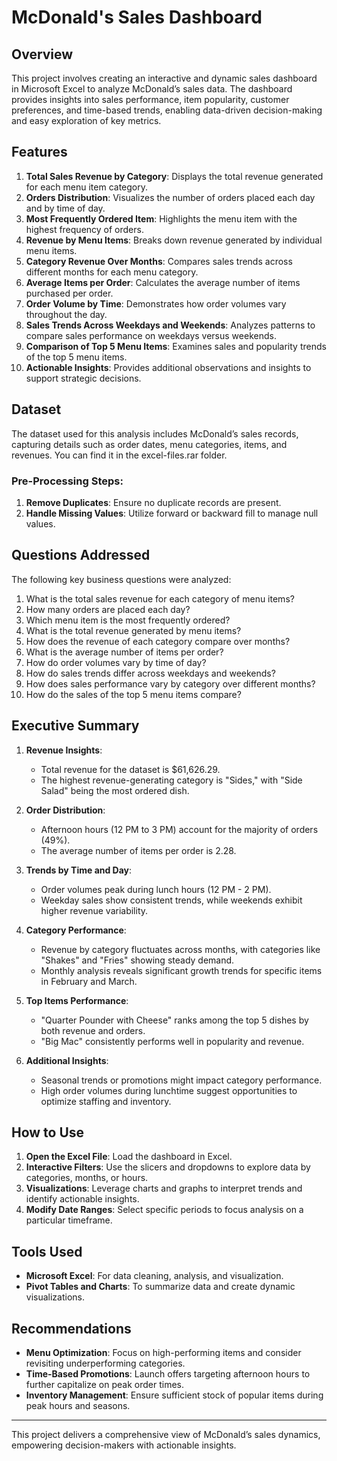 # McDonald's Sales Dashboard

## Overview
This project involves creating an interactive and dynamic sales dashboard in Microsoft Excel to analyze McDonald’s sales data. The dashboard provides insights into sales performance, item popularity, customer preferences, and time-based trends, enabling data-driven decision-making and easy exploration of key metrics.

## Features
1. **Total Sales Revenue by Category**: Displays the total revenue generated for each menu item category.
2. **Orders Distribution**: Visualizes the number of orders placed each day and by time of day.
3. **Most Frequently Ordered Item**: Highlights the menu item with the highest frequency of orders.
4. **Revenue by Menu Items**: Breaks down revenue generated by individual menu items.
5. **Category Revenue Over Months**: Compares sales trends across different months for each menu category.
6. **Average Items per Order**: Calculates the average number of items purchased per order.
7. **Order Volume by Time**: Demonstrates how order volumes vary throughout the day.
8. **Sales Trends Across Weekdays and Weekends**: Analyzes patterns to compare sales performance on weekdays versus weekends.
9. **Comparison of Top 5 Menu Items**: Examines sales and popularity trends of the top 5 menu items.
10. **Actionable Insights**: Provides additional observations and insights to support strategic decisions.

## Dataset
The dataset used for this analysis includes McDonald’s sales records, capturing details such as order dates, menu categories, items, and revenues.
You can find it in the excel-files.rar folder.

### Pre-Processing Steps:
1. **Remove Duplicates**: Ensure no duplicate records are present.
2. **Handle Missing Values**: Utilize forward or backward fill to manage null values.

## Questions Addressed
The following key business questions were analyzed:
1. What is the total sales revenue for each category of menu items?
2. How many orders are placed each day?
3. Which menu item is the most frequently ordered?
4. What is the total revenue generated by menu items?
5. How does the revenue of each category compare over months?
6. What is the average number of items per order?
7. How do order volumes vary by time of day?
8. How do sales trends differ across weekdays and weekends?
9. How does sales performance vary by category over different months?
10. How do the sales of the top 5 menu items compare?

## Executive Summary
1. **Revenue Insights**:
   - Total revenue for the dataset is $61,626.29.
   - The highest revenue-generating category is "Sides," with "Side Salad" being the most ordered dish.
   
2. **Order Distribution**:
   - Afternoon hours (12 PM to 3 PM) account for the majority of orders (49%).
   - The average number of items per order is 2.28.
   
3. **Trends by Time and Day**:
   - Order volumes peak during lunch hours (12 PM - 2 PM).
   - Weekday sales show consistent trends, while weekends exhibit higher revenue variability.
   
4. **Category Performance**:
   - Revenue by category fluctuates across months, with categories like "Shakes" and "Fries" showing steady demand.
   - Monthly analysis reveals significant growth trends for specific items in February and March.

5. **Top Items Performance**:
   - "Quarter Pounder with Cheese" ranks among the top 5 dishes by both revenue and orders.
   - "Big Mac" consistently performs well in popularity and revenue.

6. **Additional Insights**:
   - Seasonal trends or promotions might impact category performance.
   - High order volumes during lunchtime suggest opportunities to optimize staffing and inventory.

## How to Use
1. **Open the Excel File**: Load the dashboard in Excel.
2. **Interactive Filters**: Use the slicers and dropdowns to explore data by categories, months, or hours.
3. **Visualizations**: Leverage charts and graphs to interpret trends and identify actionable insights.
4. **Modify Date Ranges**: Select specific periods to focus analysis on a particular timeframe.

## Tools Used
- **Microsoft Excel**: For data cleaning, analysis, and visualization.
- **Pivot Tables and Charts**: To summarize data and create dynamic visualizations.

## Recommendations
- **Menu Optimization**: Focus on high-performing items and consider revisiting underperforming categories.
- **Time-Based Promotions**: Launch offers targeting afternoon hours to further capitalize on peak order times.
- **Inventory Management**: Ensure sufficient stock of popular items during peak hours and seasons.

---
This project delivers a comprehensive view of McDonald’s sales dynamics, empowering decision-makers with actionable insights.

